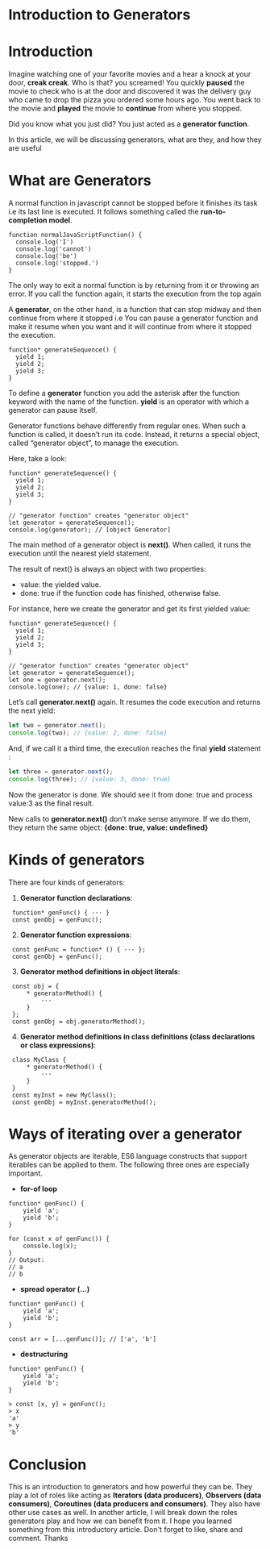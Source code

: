 # Introduction to Generators

# Introduction

Imagine watching one of your favorite movies and a hear a knock at your door, **creak creak**.  Who is that? you screamed! You quickly **paused** the movie to check who is at the door and discovered it was the delivery guy who came to drop the pizza you ordered some hours ago. You went back to the movie and **played** the movie to **continue** from where you stopped. 

Did you know what you just did? You just acted as a **generator function**. 

In this article, we will be discussing generators, what are they, and how they are useful


# What are Generators

A normal function in javascript cannot be stopped before it finishes its task i.e its last line is executed. It follows something called the **run-to-completion model**.

```
function normalJavaScriptFunction() {
  console.log('I')
  console.log('cannot')
  console.log('be')
  console.log('stopped.')
}
```

The only way to exit a normal function is by returning from it or throwing an error. If you call the function again, it starts the execution from the top again

A **generator**, on the other hand, is a function that can stop midway and then continue from where it stopped i.e You can pause a generator function and make it resume when you want and it will continue from where it stopped the execution. 

```
function* generateSequence() { 
  yield 1;
  yield 2;
  yield 3;
}
```

To define a **generator** function you add the asterisk after the function keyword with the name of the function.  **yield** is an operator with which a generator can pause itself. 

Generator functions behave differently from regular ones. When such a function is called, it doesn’t run its code. Instead, it returns a special object, called “generator object”, to manage the execution.

Here, take a look:

```
function* generateSequence() { 
  yield 1;
  yield 2;
  yield 3;
}

// "generator function" creates "generator object"
let generator = generateSequence();
console.log(generator); // [object Generator]
```

The main method of a generator object is **next()**. When called, it runs the execution until the nearest yield statement.

The result of next() is always an object with two properties:

- value: the yielded value.
- done: true if the function code has finished, otherwise false.

For instance, here we create the generator and get its first yielded value:

```
function* generateSequence() { 
  yield 1;
  yield 2;
  yield 3;
}

// "generator function" creates "generator object"
let generator = generateSequence();
let one = generator.next();
console.log(one); // {value: 1, done: false}
```

Let’s call **generator.next()** again. It resumes the code execution and returns the next yield:

```javascript
let two = generator.next();
console.log(two); // {value: 2, done: false}
```
And, if we call it a third time, the execution reaches the final **yield** statement :

```javascript
let three = generator.next();
console.log(three); // {value: 3, done: true}
```

Now the generator is done. We should see it from done: true and process value:3 as the final result.

New calls to **generator.next()** don’t make sense anymore. If we do them, they return the same object: **{done: true, value: undefined}**

# Kinds of generators 
There are four kinds of generators:

1. **Generator function declarations**:
```
 function* genFunc() { ··· }
 const genObj = genFunc();
```

2. **Generator function expressions**:
```
 const genFunc = function* () { ··· };
 const genObj = genFunc();
```

3. **Generator method definitions in object literals**:
```
 const obj = {
     * generatorMethod() {
         ···
     }
 };
 const genObj = obj.generatorMethod();
```

4. **Generator method definitions in class definitions (class declarations or class expressions)**:
```
 class MyClass {
     * generatorMethod() {
         ···
     }
 }
 const myInst = new MyClass();
 const genObj = myInst.generatorMethod();
```

# Ways of iterating over a generator
As generator objects are iterable, ES6 language constructs that support iterables can be applied to them. The following three ones are especially important.

 - **for-of loop**

```
function* genFunc() {
    yield 'a';
    yield 'b';
}

for (const x of genFunc()) {
    console.log(x);
}
// Output:
// a
// b
```
- **spread operator (...)**

```
function* genFunc() {
    yield 'a';
    yield 'b';
}

const arr = [...genFunc()]; // ['a', 'b']
```

- **destructuring**

```
function* genFunc() {
    yield 'a';
    yield 'b';
}

> const [x, y] = genFunc();
> x
'a'
> y
'b'

```

# Conclusion
This is an introduction to generators and how powerful they can be. They play a lot of roles like acting as **Iterators (data producers)**, **Observers (data consumers)**, **Coroutines (data producers and consumers)**. They also have other use cases as well. In another article, I will break down the roles generators play and how we can benefit from it. I hope you learned something from this introductory article. Don't forget to like, share and comment. Thanks


